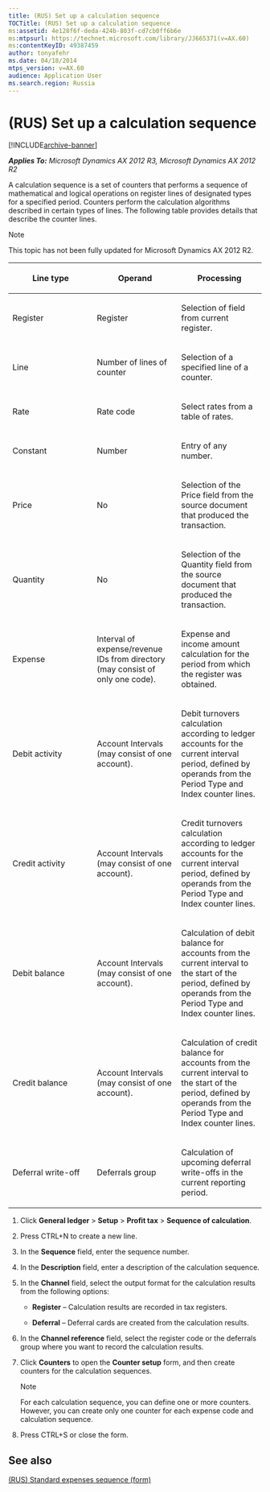 ```yaml
---
title: (RUS) Set up a calculation sequence
TOCTitle: (RUS) Set up a calculation sequence
ms:assetid: 4e128f6f-deda-424b-803f-cd7cb0ff6b6e
ms:mtpsurl: https://technet.microsoft.com/library/JJ665371(v=AX.60)
ms:contentKeyID: 49387459
author: tonyafehr
ms.date: 04/18/2014
mtps_version: v=AX.60
audience: Application User
ms.search.region: Russia
---
```


# (RUS) Set up a calculation sequence 


[!INCLUDE[archive-banner](includes/archive-banner.md)]


_**Applies To:** Microsoft Dynamics AX 2012 R3, Microsoft Dynamics AX 2012 R2_

A calculation sequence is a set of counters that performs a sequence of mathematical and logical operations on register lines of designated types for a specified period. Counters perform the calculation algorithms described in certain types of lines. The following table provides details that describe the counter lines.


> [!NOTE]
> <P>This topic has not been fully updated for Microsoft Dynamics AX 2012 R2.</P>



<table>
<colgroup>
<col style="width: 33%" />
<col style="width: 33%" />
<col style="width: 33%" />
</colgroup>
<thead>
<tr class="header">
<th><p>Line type</p></th>
<th><p>Operand</p></th>
<th><p>Processing</p></th>
</tr>
</thead>
<tbody>
<tr class="odd">
<td><p>Register</p></td>
<td><p>Register</p></td>
<td><p>Selection of field from current register.</p></td>
</tr>
<tr class="even">
<td><p>Line</p></td>
<td><p>Number of lines of counter</p></td>
<td><p>Selection of a specified line of a counter.</p></td>
</tr>
<tr class="odd">
<td><p>Rate</p></td>
<td><p>Rate code</p></td>
<td><p>Select rates from a table of rates.</p></td>
</tr>
<tr class="even">
<td><p>Constant</p></td>
<td><p>Number</p></td>
<td><p>Entry of any number.</p></td>
</tr>
<tr class="odd">
<td><p>Price</p></td>
<td><p>No</p></td>
<td><p>Selection of the Price field from the source document that produced the transaction.</p></td>
</tr>
<tr class="even">
<td><p>Quantity</p></td>
<td><p>No</p></td>
<td><p>Selection of the Quantity field from the source document that produced the transaction.</p></td>
</tr>
<tr class="odd">
<td><p>Expense</p></td>
<td><p>Interval of expense/revenue IDs from directory (may consist of only one code).</p></td>
<td><p>Expense and income amount calculation for the period from which the register was obtained.</p></td>
</tr>
<tr class="even">
<td><p>Debit activity</p></td>
<td><p>Account Intervals (may consist of one account).</p></td>
<td><p>Debit turnovers calculation according to ledger accounts for the current interval period, defined by operands from the Period Type and Index counter lines.</p></td>
</tr>
<tr class="odd">
<td><p>Credit activity</p></td>
<td><p>Account Intervals (may consist of one account).</p></td>
<td><p>Credit turnovers calculation according to ledger accounts for the current interval period, defined by operands from the Period Type and Index counter lines.</p></td>
</tr>
<tr class="even">
<td><p>Debit balance</p></td>
<td><p>Account Intervals (may consist of one account).</p></td>
<td><p>Calculation of debit balance for accounts from the current interval to the start of the period, defined by operands from the Period Type and Index counter lines.</p></td>
</tr>
<tr class="odd">
<td><p>Credit balance</p></td>
<td><p>Account Intervals (may consist of one account).</p></td>
<td><p>Calculation of credit balance for accounts from the current interval to the start of the period, defined by operands from the Period Type and Index counter lines.</p></td>
</tr>
<tr class="even">
<td><p>Deferral write-off</p></td>
<td><p>Deferrals group</p></td>
<td><p>Calculation of upcoming deferral write-offs in the current reporting period.</p></td>
</tr>
</tbody>
</table>


1.  Click **General ledger** \> **Setup** \> **Profit tax** \> **Sequence of calculation**.

2.  Press CTRL+N to create a new line.

3.  In the **Sequence** field, enter the sequence number.

4.  In the **Description** field, enter a description of the calculation sequence.

5.  In the **Channel** field, select the output format for the calculation results from the following options:
    
      - **Register** – Calculation results are recorded in tax registers.
    
      - **Deferral** – Deferral cards are created from the calculation results.

6.  In the **Channel reference** field, select the register code or the deferrals group where you want to record the calculation results.

7.  Click **Counters** to open the **Counter setup** form, and then create counters for the calculation sequences.
    

    > [!NOTE]
    > <P>For each calculation sequence, you can define one or more counters. However, you can create only one counter for each expense code and calculation sequence.</P>



8.  Press CTRL+S or close the form.

## See also

[(RUS) Standard expenses sequence (form)](https://technet.microsoft.com/library/jj853198\(v=ax.60\))

  


